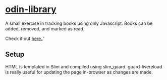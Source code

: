 # [odin-library](http://brockmcelroy.com/odin-library)

A small exercise in tracking books using only Javascript.
Books can be added, removed, and marked as read.

Check it out [here.](http://brockmcelroy.com/odin-library).'

## Setup

HTML is templated in Slim and compiled using slim_guard.
guard-livereload is really useful for updating the page in-browser as changes are made.
